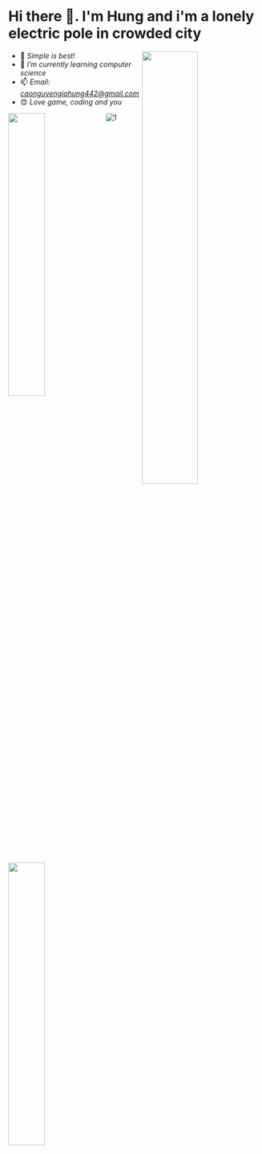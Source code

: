 # Hi there 👋. I'm Hung and i'm a lonely electric pole in crowded city


<img  align="right" width="47%"  src="https://i.pinimg.com/564x/33/c2/aa/33c2aa58a1b474486d581a9ce32900a9.jpg" />

- 💬 *Simple is best!*
- 🌱 *I’m currently learning computer science*
- 📫 *Email: caonguyengiahung442@gmail.com*
- 😍 *Love game, coding and you*


 <img style="margin-bottom: 10px;" align = "left" width="38%" src="https://github-readme-stats.vercel.app/api?username=goiliace&show_icons=true&title_color=ffffff&icon_color=34abeb&text_color=daf7dc&bg_color=151515" />
<img align = "left" width="38%" src="https://github-readme-stats.vercel.app/api/top-langs/?username=goiliace&layout=compact&show_icons=true&title_color=ffffff&icon_color=34abeb&text_color=daf7dc&bg_color=151515" style="vertical-align: top;" />


 
 
 
![1](https://gist.githubusercontent.com/brudnak/aba00c9a1c92d226f68e8ad8ba1e0a40/raw/e1e4a92f6072d15014f19aa8903d24a1ac0c41a4/nyan-cat.gif)

<!-- ![2](https://raw.githubusercontent.com/brudnak/brudnak/output/github-contribution-grid-snake.svg) -->
<!--  
 ![1](https://media.giphy.com/media/ICOgUNjpvO0PC/giphy.gif)  ![2](https://media.giphy.com/media/yedDQGWwq0heU/giphy.gif) 
**GoiliAce/goiliace** is a ✨ _special_ ✨ repository because its `README.md` (this file) appears on your GitHub profile.

Here are some ideas to get you started:

- 🔭 I’m currently working on ...
- 🌱 I’m currently learning ...
- 👯 I’m looking to collaborate on ...
- 🤔 I’m looking for help with ...
- 💬 Ask me about ...

- 😄 Pronouns: ...
- ⚡ Fun fact: ...
-->
